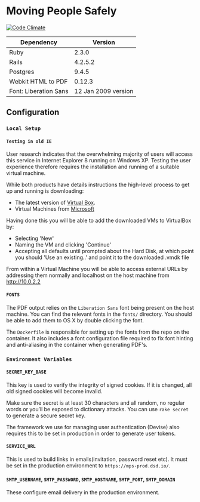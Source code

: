 # Moving People Safely

[![Code Climate](https://codeclimate.com/github/ministryofjustice/moving-people-safely/badges/gpa.svg)](https://codeclimate.com/github/ministryofjustice/moving-people-safely)

| Dependency         | Version |
|--------------------|---------|
| Ruby               | 2.3.0   |
| Rails              | 4.2.5.2 |
| Postgres           | 9.4.5   |
| Webkit HTML to PDF | 0.12.3  |
| Font: Liberation Sans | 12 Jan 2009 version|

## Configuration

### `Local Setup`

#### `Testing in old IE`

User research indicates that the overwhelming majority of users will access
this service in Internet Explorer 8 running on Windows XP. Testing the
user experience therefore requires the installation and running of a suitable
virtual machine.

While both products have details instructions the high-level process to
get up and running is downloading:

* The latest version of [Virtual Box](https://www.virtualbox.org).
* Virtual Machines from [Microsoft](https://dev.windows.com/en-us/microsoft-edge/tools/vms/mac/)

Having done this you will be able to add the downloaded VMs to
VirtualBox by:

* Selecting 'New'
* Naming the VM and clicking 'Continue'
* Accepting all defaults until prompted about the Hard Disk, at which
  point you should 'Use an existing..' and point it to the downloaded
.vmdk file

From within a Virtual Machine you will be able to access external URLs by
addressing them normally and localhost on the host machine from http://10.0.2.2

#### `FONTS`

The PDF output relies on the `Liberation Sans` font being present on the host
machine. You can find the relevant fonts in the `fonts/` directory. You should
be able to add them to OS X by double clicking the font.

The `Dockerfile` is responsible for setting up the fonts from the repo on the
container. It also includes a font configuration file required to fix font
hinting and anti-aliasing in the container when generating PDF's.

### `Environment Variables`

#### `SECRET_KEY_BASE`

This key is used to verify the integrity of signed cookies. If it is changed,
all old signed cookies will become invalid.

Make sure the secret is at least 30 characters and all random, no regular words
or you’ll be exposed to dictionary attacks. You can use `rake secret` to
generate a secure secret key.

The framework we use for managing user authentication (Devise) also requires this
to be set in production in order to generate user tokens.

#### `SERVICE_URL`

This is used to build links in emails(invitation, password reset etc). It must
be set in the production environment to `https://mps-prod.dsd.io/`.

#### `SMTP_USERNAME`, `SMTP_PASSWORD`, `SMTP_HOSTNAME`, `SMTP_PORT`, `SMTP_DOMAIN`

These configure email delivery in the production environment.
